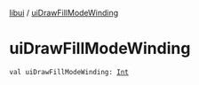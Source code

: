[libui](index.md) / [uiDrawFillModeWinding](./ui-draw-fill-mode-winding.md)

# uiDrawFillModeWinding

`val uiDrawFillModeWinding: `[`Int`](https://kotlinlang.org/api/latest/jvm/stdlib/kotlin/-int/index.html)